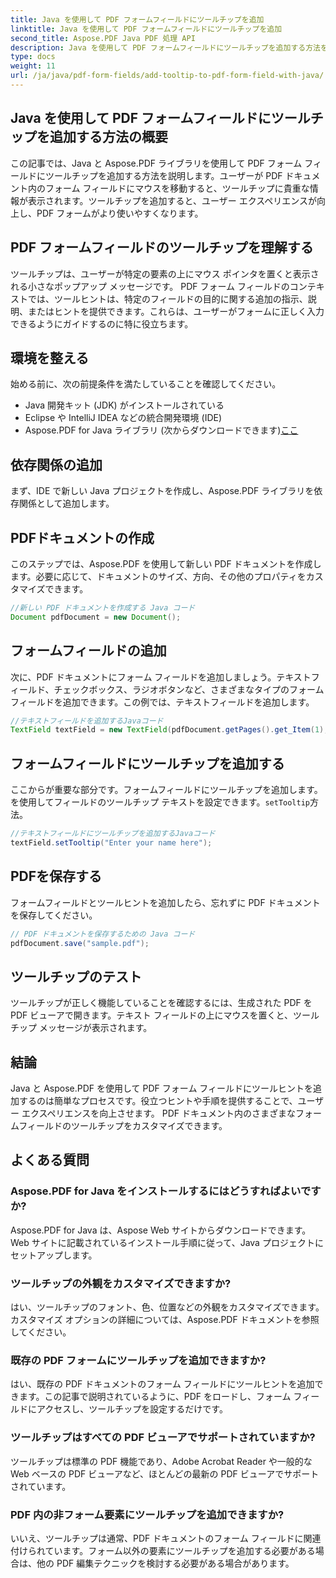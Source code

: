 ```yaml
---
title: Java を使用して PDF フォームフィールドにツールチップを追加
linktitle: Java を使用して PDF フォームフィールドにツールチップを追加
second_title: Aspose.PDF Java PDF 処理 API
description: Java を使用して PDF フォームフィールドにツールチップを追加する方法を学びます。 Aspose.PDF for Java API を使用するステップバイステップのガイド。
type: docs
weight: 11
url: /ja/java/pdf-form-fields/add-tooltip-to-pdf-form-field-with-java/
---
```


## Java を使用して PDF フォームフィールドにツールチップを追加する方法の概要

この記事では、Java と Aspose.PDF ライブラリを使用して PDF フォーム フィールドにツールチップを追加する方法を説明します。ユーザーが PDF ドキュメント内のフォーム フィールドにマウスを移動すると、ツールチップに貴重な情報が表示されます。ツールチップを追加すると、ユーザー エクスペリエンスが向上し、PDF フォームがより使いやすくなります。

## PDF フォームフィールドのツールチップを理解する

ツールチップは、ユーザーが特定の要素の上にマウス ポインタを置くと表示される小さなポップアップ メッセージです。 PDF フォーム フィールドのコンテキストでは、ツールヒントは、特定のフィールドの目的に関する追加の指示、説明、またはヒントを提供できます。これらは、ユーザーがフォームに正しく入力できるようにガイドするのに特に役立ちます。

## 環境を整える

始める前に、次の前提条件を満たしていることを確認してください。

- Java 開発キット (JDK) がインストールされている
- Eclipse や IntelliJ IDEA などの統合開発環境 (IDE)
-  Aspose.PDF for Java ライブラリ (次からダウンロードできます)[ここ](https://releases.aspose.com/pdf/java/)

## 依存関係の追加

まず、IDE で新しい Java プロジェクトを作成し、Aspose.PDF ライブラリを依存関係として追加します。

## PDFドキュメントの作成

このステップでは、Aspose.PDF を使用して新しい PDF ドキュメントを作成します。必要に応じて、ドキュメントのサイズ、方向、その他のプロパティをカスタマイズできます。

```java
//新しい PDF ドキュメントを作成する Java コード
Document pdfDocument = new Document();
```

## フォームフィールドの追加

次に、PDF ドキュメントにフォーム フィールドを追加しましょう。テキストフィールド、チェックボックス、ラジオボタンなど、さまざまなタイプのフォームフィールドを追加できます。この例では、テキストフィールドを追加します。

```java
//テキストフィールドを追加するJavaコード
TextField textField = new TextField(pdfDocument.getPages().get_Item(1), new Rectangle(100, 100, 200, 30));
```

## フォームフィールドにツールチップを追加する

ここからが重要な部分です。フォームフィールドにツールチップを追加します。を使用してフィールドのツールチップ テキストを設定できます。`setTooltip`方法。

```java
//テキストフィールドにツールチップを追加するJavaコード
textField.setTooltip("Enter your name here");
```

## PDFを保存する

フォームフィールドとツールヒントを追加したら、忘れずに PDF ドキュメントを保存してください。

```java
// PDF ドキュメントを保存するための Java コード
pdfDocument.save("sample.pdf");
```

## ツールチップのテスト

ツールチップが正しく機能していることを確認するには、生成された PDF を PDF ビューアで開きます。テキスト フィールドの上にマウスを置くと、ツールチップ メッセージが表示されます。

## 結論

Java と Aspose.PDF を使用して PDF フォーム フィールドにツールヒントを追加するのは簡単なプロセスです。役立つヒントや手順を提供することで、ユーザー エクスペリエンスを向上させます。 PDF ドキュメント内のさまざまなフォームフィールドのツールチップをカスタマイズできます。

## よくある質問

### Aspose.PDF for Java をインストールするにはどうすればよいですか?

Aspose.PDF for Java は、Aspose Web サイトからダウンロードできます。 Web サイトに記載されているインストール手順に従って、Java プロジェクトにセットアップします。

### ツールチップの外観をカスタマイズできますか?

はい、ツールチップのフォント、色、位置などの外観をカスタマイズできます。カスタマイズ オプションの詳細については、Aspose.PDF ドキュメントを参照してください。

### 既存の PDF フォームにツールチップを追加できますか?

はい、既存の PDF ドキュメントのフォーム フィールドにツールヒントを追加できます。この記事で説明されているように、PDF をロードし、フォーム フィールドにアクセスし、ツールチップを設定するだけです。

### ツールチップはすべての PDF ビューアでサポートされていますか?

ツールチップは標準の PDF 機能であり、Adobe Acrobat Reader や一般的な Web ベースの PDF ビューアなど、ほとんどの最新の PDF ビューアでサポートされています。

### PDF 内の非フォーム要素にツールチップを追加できますか?

いいえ、ツールチップは通常、PDF ドキュメントのフォーム フィールドに関連付けられています。フォーム以外の要素にツールチップを追加する必要がある場合は、他の PDF 編集テクニックを検討する必要がある場合があります。